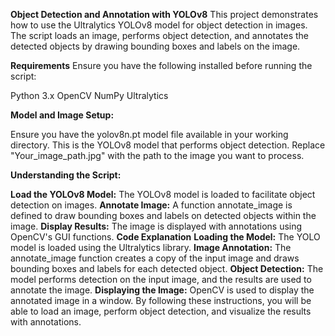 **Object Detection and Annotation with YOLOv8**
This project demonstrates how to use the Ultralytics YOLOv8 model for object detection in images. The script loads an image, performs object detection, and annotates the detected objects by drawing bounding boxes and labels on the image.

**Requirements**
Ensure you have the following installed before running the script:

Python 3.x
OpenCV
NumPy
Ultralytics



**Model and Image Setup:**

Ensure you have the yolov8n.pt model file available in your working directory. This is the YOLOv8 model that performs object detection.
Replace "Your_image_path.jpg" with the path to the image you want to process.

**Understanding the Script:**

**Load the YOLOv8 Model:** The YOLOv8 model is loaded to facilitate object detection on images.
**Annotate Image:** A function annotate_image is defined to draw bounding boxes and labels on detected objects within the image.
**Display Results:** The image is displayed with annotations using OpenCV's GUI functions.
**Code Explanation**
**Loading the Model:** The YOLO model is loaded using the Ultralytics library.
**Image Annotation:** The annotate_image function creates a copy of the input image and draws bounding boxes and labels for each detected object.
**Object Detection:** The model performs detection on the input image, and the results are used to annotate the image.
**Displaying the Image:** OpenCV is used to display the annotated image in a window.
By following these instructions, you will be able to load an image, perform object detection, and visualize the results with annotations.
